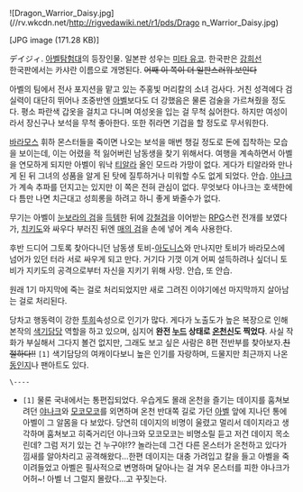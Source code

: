 ![Dragon_Warrior_Daisy.jpg](//rv.wkcdn.net/http://rigvedawiki.net/r1/pds/Drago
n_Warrior_Daisy.jpg)

[JPG image (171.28 KB)]

デイジィ. [아벨탐험대](%EC%95%84%EB%B2%A8%ED%83%90%ED%97%98%EB%8C%80.md)의 등장인물. 일본판
성우는 [미타 유코](%EB%AF%B8%ED%83%80%20%EC%9C%A0%EC%BD%94.md). 한국판은
[강희선](%EA%B0%95%ED%9D%AC%EC%84%A0.md)  
한국판에서는 카샤란 이름으로 개명된다. <del>어째 이 쪽이 더 일판스러워 보인다</del>

아벨의 팀에서 전사 포지션을 맡고 있는 주홍빛 머리칼의 소녀 검사다. 거친 성격에다 검 실력이 대단히 뛰어나 초중반엔
[아벨](%EC%95%84%EB%B2%A8.md)보다도 더 강했음은 물론 검술을 가르쳐줬을 정도다. 평소 파란색 갑옷을 걸치고 다니며
여성옷을 입는 걸 무척 싫어한다. 하지만 여성이라서 장신구나 보석을 무척 좋아한다. 또한 쥐라면 기겁을 할 정도로 무서워한다.

[바라모스](%EB%B0%94%EB%9D%BC%EB%AA%A8%EC%8A%A4.md) 휘하 몬스터들을 죽이면 나오는 보석을 매번 챙길
정도로 돈에 집착하는 모습을 보이는데, 이는 어렸을 적 잃어버린 남동생을 찾기 위해서다. 여행을 계속하면서 아벨을 연모하게 되지만 아벨이
워낙 [티알라](%ED%8B%B0%EC%95%8C%EB%9D%BC.md) 올인 모드라 가망이 없다. 게다가 티알라와 만나게 된 뒤
그녀의 성품을 알게 된 탓에 질투하거나 미워할 수도 없게 되었다. 안습.
[야나크](%EC%95%BC%EB%82%98%ED%81%AC.md)가 계속 추파를 던지고는 있지만 이 쪽은 전혀 관심이 없다. 무엇보다
야나크는 호색한에다 틈만 나면 치근대고 성희롱을 하려고 하니 좋게 봐줄수가 없다.

무기는 아벨이 [눈보라의 검](%EB%88%88%EB%B3%B4%EB%9D%BC%EC%9D%98%20%EA%B2%80.md)을
[득템](%EB%93%9D%ED%85%9C.md)한 뒤에 [강철검](%EA%B0%95%EC%B2%A0%EA%B2%80.md)을
이어받는 [RPG](RPG.md)스런 전개를 보였다가, [치키도](%EC%B9%98%ED%82%A4%EB%8F%84.md)와
싸우다 부러진 뒤엔 [매의 검](%EB%A7%A4%EC%9D%98%20%EA%B2%80.md)을 손에 넣어 계속 사용한다.

후반 드디어 그토록 찾아다니던 남동생 토비-[아도니스](%EC%95%84%EB%8F%84%EB%8B%88%EC%8A%A4.md)와
만나지만 토비가 바라모스에 넘어가 있던 터라 서로 싸우게 되고 만다. 거기다 기껏 이겨 어찌 설득하려나 싶더니 토비가 지키도의 공격으로부터
자신을 지키기 위해 사망. 안습, 또 안습.

원래 1기 마지막에 죽는 걸로 처리되었지만 새로 그려진 이야기에선 마지막까지 살아남는 걸로 처리된다.

당차고 행동력이 강한 [투희](%ED%88%AC%ED%9D%AC.md)속성으로 인기가 많다. 게다가 노출도가 높은 복장으로 인해 본작의
[색기담당](%EC%83%89%EA%B8%B0%EB%8B%B4%EB%8B%B9.md) 역할을 하고 있으며, 심지어 **완전
[누드](%EB%88%84%EB%93%9C.md) 상태로 [온천신](%EC%98%A8%EC%B2%9C%EC%8B%A0.md)도
찍었다**. 사실 작화가 부실해서 그다지 볼건 없지만, 그래도 보고 싶은 사람은 8편 전반부를 찾아보자.<del>친절하다!!</del>
`[1]` 색기담당의 여캐이다보니 높은 인기를 자랑하며, 드물지만 최근까지 나온
[동인지](%EB%8F%99%EC%9D%B8%EC%A7%80.md)나 팬아트도 있다.

`\----`

  * `[1]` 물론 국내에서는 통편집되었다. 우습게도 몰래 온천을 즐기는 데이지를 훔쳐보려던 [야나크](%EC%95%BC%EB%82%98%ED%81%AC.md)와 [모코모코](%EB%AA%A8%EC%BD%94%EB%AA%A8%EC%BD%94.md)를 외면하며 온천 반대쪽 길로 가던 [아벨](%EC%95%84%EB%B2%A8.md) 앞에 지나던 통에 아벨이 그 알몸을 다 보았다. 당연히 데이지의 비명이 울렸고 멀리서 데이지라고 생각하며 훔쳐보고 히죽거리던 야나크와 모코모코는 비명소릴 듣고 저건 데이지 목소린데? 그럼 저기 있는 건 누구야!?? 놀라는데 그건 다른 몬스터가 온천하고 있다가 낌새를 알아차리고 공격해왔다...한편 데이지는 대충 가려입고 칼을 들고 아벨을 죽이려들었고 아벨은 필사적으로 변명하며 달아나는 걸 겨우 몬스터를 피한 야나크가 어허~! 아벨 너 그럴지 몰랐다...고 꾸짖는다.

